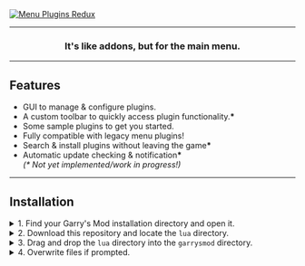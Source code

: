 
<a href="#">
  <img align="center" src="https://user-images.githubusercontent.com/8518150/147179067-261dc00f-c841-464a-9fc3-4d82472cd395.png" title="Menu Plugins Redux">
</a>
<hr>
<h3 align="center">
  It's like addons, but for the main menu.
</h3>
<hr>
<h2>Features</h2>
<ul>
  <li>GUI to manage & configure plugins.</li>
  <li>A custom toolbar to quickly access plugin functionality.<b>*</b></li>
  <li>Some sample plugins to get you started.</li>
  <li>Fully compatible with legacy menu plugins!</li>
  <li>Search & install plugins without leaving the game<b>*</b></li>
  <li>Automatic update checking & notification<b>*</b></li>
  <i>(* Not yet implemented/work in progress!)</i>
</ul>
<hr>
<h2>Installation</h2>
<details>
  <summary>1. Find your Garry's Mod installation directory and open it.</summary>
  <br><img src="https://user-images.githubusercontent.com/8518150/147179108-3e586cc3-7f76-452c-a932-599a0cfee420.png">
</details>
<details>
  <summary>2. Download this repository and locate the <code>lua</code> directory.</summary>
  <br><table>
    <tr>
      <th colspan="2"><h2>Select a version</h2></th>
    </tr>
    <tr>
      <td><h3 align="center"><a href="https://github.com/djsime1/menu-plugins-redux/archive/refs/heads/main.zip">
        Stable<br><img src="https://img.shields.io/github/last-commit/djsime1/menu-plugins-redux/main?label=Updated">
      </a></h3></td>
      <td><h3 align="center"><a href="https://github.com/djsime1/menu-plugins-redux/archive/refs/heads/dev.zip">
        Beta<br><img src="https://img.shields.io/github/last-commit/djsime1/menu-plugins-redux/dev?label=Updated">
      </a></h3></td>
    </tr>
  </table>
</details>
<details>
  <summary>3. Drag and drop the <code>lua</code> directory into the <code>garrysmod</code> directory.</summary>
  <br><img src="https://user-images.githubusercontent.com/8518150/147179547-fadef008-f7e4-4034-a2d8-9a3ab4aa23e2.png">
</details>
<details>
  <summary>4. Overwrite files if prompted.</summary>
  <br><img src="https://user-images.githubusercontent.com/8518150/147179554-4c7cec64-db60-4b53-81c4-6d405fc70e06.png">
</details>
